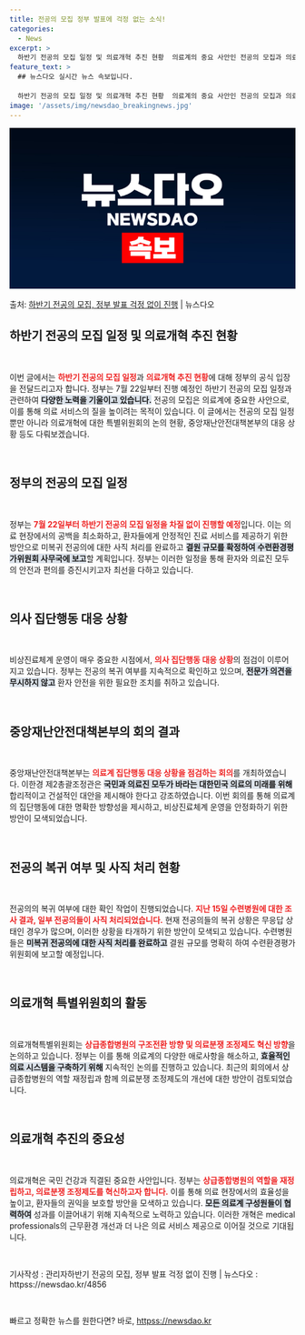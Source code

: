 ```yaml
---
title: 전공의 모집 정부 발표에 걱정 없는 소식!
categories:
  - News
excerpt: >
  하반기 전공의 모집 일정 및 의료개혁 추진 현황  의료계의 중요 사안인 전공의 모집과 의료개혁에 대해 정부의…
feature_text: >
  ## 뉴스다오 실시간 뉴스 속보입니다.

  하반기 전공의 모집 일정 및 의료개혁 추진 현황  의료계의 중요 사안인 전공의 모집과 의료개혁에 대해 정부의…
image: '/assets/img/newsdao_breakingnews.jpg'
---
```


![뉴스다오 속보](/assets/img/newsdao_breakingnews.jpg)

<p>출처: <a href="httpss://newsdao.kr/4856" rel="dofollow">하반기 전공의 모집, 정부 발표 걱정 없이 진행</a> | 뉴스다오</p>

<h2 data-ke-size="size26">하반기 전공의 모집 일정 및 의료개혁 추진 현황</h2>

<p data-ke-size="size16">&nbsp;</p>

이번 글에서는 <b><span style="color: #ee2323;">하반기 전공의 모집 일정</span></b>과 <b><span style="color: #ee2323;">의료개혁 추진 현황</span></b>에 대해 정부의 공식 입장을 전달드리고자 합니다. 정부는 7월 22일부터 진행 예정인 하반기 전공의 모집 일정과 관련하여 <b><span style="background-color: #21538527;">다양한 노력을 기울이고 있습니다.</span></b> 전공의 모집은 의료계에 중요한 사안으로, 이를 통해 의료 서비스의 질을 높이려는 목적이 있습니다. 이 글에서는 전공의 모집 일정뿐만 아니라 의료개혁에 대한 특별위원회의 논의 현황, 중앙재난안전대책본부의 대응 상황 등도 다뤄보겠습니다. 

<p data-ke-size="size16">&nbsp;</p>

<h2 data-ke-size="size26">정부의 전공의 모집 일정</h2>

<p data-ke-size="size16">&nbsp;</p>

정부는 <b><span style="color: #ee2323;">7월 22일부터 하반기 전공의 모집 일정을 차질 없이 진행할 예정</span></b>입니다. 이는 의료 현장에서의 공백을 최소화하고, 환자들에게 안정적인 진료 서비스를 제공하기 위한 방안으로 미복귀 전공의에 대한 사직 처리를 완료하고 <b><span style="background-color: #21538527;">결원 규모를 확정하여 수련환경평가위원회 사무국에 보고</span></b>할 계획입니다. 정부는 이러한 일정을 통해 환자와 의료진 모두의 안전과 편의를 증진시키고자 최선을 다하고 있습니다. 

<p data-ke-size="size16">&nbsp;</p>

<h2 data-ke-size="size26">의사 집단행동 대응 상황</h2>

<p data-ke-size="size16">&nbsp;</p>

비상진료체계 운영이 매우 중요한 시점에서, <b><span style="color: #ee2323;">의사 집단행동 대응 상황</span></b>의 점검이 이루어지고 있습니다. 정부는 전공의 복귀 여부를 지속적으로 확인하고 있으며, <b><span style="background-color: #21538527;">전문가 의견을 무시하지 않고</span></b> 환자 안전을 위한 필요한 조치를 취하고 있습니다. 

<p data-ke-size="size16">&nbsp;</p>

<h2 data-ke-size="size26">중앙재난안전대책본부의 회의 결과</h2>

<p data-ke-size="size16">&nbsp;</p>

중앙재난안전대책본부는 <b><span style="color: #ee2323;">의료계 집단행동 대응 상황을 점검하는 회의</span></b>를 개최하였습니다. 이한경 제2총괄조정관은 <b><span style="background-color: #21538527;">국민과 의료진 모두가 바라는 대한민국 의료의 미래를 위해</span></b> 합리적이고 건설적인 대안을 제시해야 한다고 강조하였습니다. 이번 회의를 통해 의료계의 집단행동에 대한 명확한 방향성을 제시하고, 비상진료체계 운영을 안정화하기 위한 방안이 모색되었습니다.

<p data-ke-size="size16">&nbsp;</p>

<h2 data-ke-size="size26">전공의 복귀 여부 및 사직 처리 현황</h2>

<p data-ke-size="size16">&nbsp;</p>

전공의의 복귀 여부에 대한 확인 작업이 진행되었습니다. <b><span style="color: #ee2323;">지난 15일 수련병원에 대한 조사 결과, 일부 전공의들이 사직 처리되었습니다.</span></b> 현재 전공의들의 복귀 상황은 무응답 상태인 경우가 많으며, 이러한 상황을 타개하기 위한 방안이 모색되고 있습니다. 수련병원들은 <b><span style="background-color: #21538527;">미복귀 전공의에 대한 사직 처리를 완료하고</span></b> 결원 규모를 명확히 하여 수련환경평가위원회에 보고할 예정입니다. 

<p data-ke-size="size16">&nbsp;</p>

<h2 data-ke-size="size26">의료개혁 특별위원회의 활동</h2>

<p data-ke-size="size16">&nbsp;</p>

의료개혁특별위원회는 <b><span style="color: #ee2323;">상급종합병원의 구조전환 방향 및 의료분쟁 조정제도 혁신 방향</span></b>을 논의하고 있습니다. 정부는 이를 통해 의료계의 다양한 애로사항을 해소하고, <b><span style="background-color: #21538527;">효율적인 의료 시스템을 구축하기 위해</span></b> 지속적인 논의를 진행하고 있습니다. 최근의 회의에서 상급종합병원의 역할 재정립과 함께 의료분쟁 조정제도의 개선에 대한 방안이 검토되었습니다.

<p data-ke-size="size16">&nbsp;</p>

<h2 data-ke-size="size26">의료개혁 추진의 중요성</h2>

<p data-ke-size="size16">&nbsp;</p>

의료개혁은 국민 건강과 직결된 중요한 사안입니다. 정부는 <b><span style="color: #ee2323;">상급종합병원의 역할을 재정립하고, 의료분쟁 조정제도를 혁신하고자 합니다.</span></b> 이를 통해 의료 현장에서의 효율성을 높이고, 환자들의 권익을 보호할 방안을 모색하고 있습니다. <b><span style="background-color: #21538527;">모든 의료계 구성원들이 협력하여</span></b> 성과를 이끌어내기 위해 지속적으로 노력하고 있습니다. 이러한 개혁은 medical professionals의 근무환경 개선과 더 나은 의료 서비스 제공으로 이어질 것으로 기대됩니다.

<p data-ke-size="size16">&nbsp;</p>

기사작성 : 관리자하반기 전공의 모집, 정부 발표 걱정 없이 진행 | 뉴스다오  : httpss://newsdao.kr/4856

<p data-ke-size="size16">&nbsp;</p> 

빠르고 정확한 뉴스를 원한다면? 바로, <a href="httpss://newsdao.kr" rel="dofollow">httpss://newsdao.kr</a>


